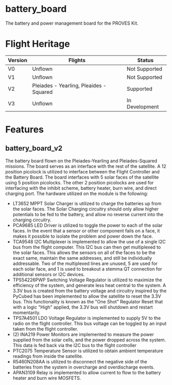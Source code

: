 # battery_board
The battery and power management board for the PROVES Kit.
# Flight Heritage
| Version | Flights | Status |
| ----------- | ----------- | ----------- |
| V0 | Unflown | Not Supported |
| V1 | Unflown | Not Supported |
| V2 | Pleiades - Yearling, Pleaides - Squared | Supported |
| V3 | Unflown | In Development |
# Features
## battery_board_v2
The battery board flown on the Pleiades-Yearling and Pleiades-Squared missions. The board serves as an interface with the rest of the satellite. A 12 position picolock is utilized to interface between the Flight Controller and the Battery Board. The board interfaces with 5 solar faces of the satellite using 5 position picolocks. The other 2 position picolocks are used for interfacing with the inhibit scheme, battery heater, burn wire, and direct charging port. The hardware utilized on the module is the following:
- LT3652 MPPT Solar Charger is utilized to charge the batteries up from the solar faces. The Solar Charging circuitry should only allow higher potentials to be fed to the battery, and allow no reverse current into the charging circuitry.
- PCA9685 LED Driver is utilized to toggle the power to each of the solar faces. In the event that a sensor or other component fails on a face, it makes it possible to isolate the problem and power down the face.
- TCA9548 I2C Multiplexer is implemented to allow the use of a single I2C bus from the flight computer. This I2C bus can then get multiplexed to the solar faces. This allows the sensors on all of the faces to be the exact same, maintain the same addresses, and still be individually addressable. Two of the multiplexed lines are unused, 5 are used for each solar face, and 1 is used to breakout a stemma QT connection for additional sensors or I2C devices.
- TPS54226PWP Switching Voltage Regulator is utilized to maximize the efficiency of the system, and generate less heat central to the system. A 3.3V bus is created from the battery voltage and circuitry inspired by the PyCubed has been implemented to allow the satellite to reset the 3.3V bus. This functionality is known as the "One Shot" Regulator Reset that with a logic "High" applied, the 3.3V bus will shutdown and restart momentarily.
- TPS7A4501 LDO Voltage Regulator is implemented to supply 5V to the radio on the flight controller. This bus voltage can be toggled by an input taken from the flight controller.
- (2) INA219 Power Monitors are implemented to measure the power supplied from the solar cells, and the power dropped across the system. This data is fed back via the I2C bus to the flight controller
- PTC2075 Temperature Sensor is utilized to obtain ambient temperature readings from inside the satellite.
- R5460N208AA is utilized to disconnect the negative side of the batteries from the system in overcharge and overdischarge events.
- APAN3109 Relay is implemented to allow current to flow to the battery heater and burn wire MOSFETS.
